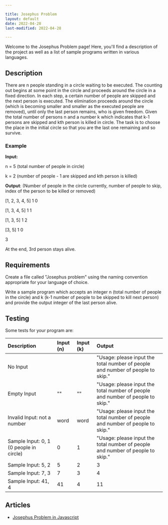 ```yaml
---

title: Josephus Problem
layout: default
date: 2022-04-28
last-modified: 2022-04-28

---
```


Welcome to the Josephus Problem page! Here, you'll find a description of the project as well as a list of sample programs written in various languages.

## Description

There are n people standing in a circle waiting to be executed. The counting out begins at some point in the circle and proceeds around the circle in a fixed direction. In each step, a certain number of people are skipped and the next person is executed. The elimination proceeds around the circle (which is becoming smaller and smaller as the executed people are removed), until only the last person remains, who is given freedom. Given the total number of persons n and a number k which indicates that k-1 persons are skipped and kth person is killed in circle. The task is to choose the place in the initial circle so that you are the last one remaining and so survive.

### Example

__Input:__

n = 5 (total number of people in circle)

k = 2 (number of people - 1 are skipped and kth person is killed)

__Output__: (Number of people in the circle currently, number of people to skip, index of the person to be killed or removed)

[1, 2, 3, 4, 5] 1 0

[1, 3, 4, 5] 1 1

[1, 3, 5] 1 2

[3, 5] 1 0

3

At the end, 3rd person stays alive.


## Requirements

Create a file called "Josephus problem" using the naming convention appropriate for your language of choice.

Write a sample program which accepts an integer n (total number of people in the circle) and k (k-1 number of people to be skipped to kill next person) and provide the output integer of the last person alive.


## Testing

Some tests for your program are:


| Description | Input (n) | Input (k) | Output |
| :---------- | :---- | :---- | :----- |
| No Input                    |      |      | "Usage: please input the total number of people and number of people to skip." |
| Empty Input                 | ""   | ""   | "Usage: please input the total number of people and number of people to skip." |
| Invalid Input: not a number | word | word | "Usage: please input the total number of people and number of people to skip." |
| Sample Input: 0, 1 (0 people in circle)  | 0  | 1  | "Usage: please input the total number of people and number of people to skip." |
| Sample Input: 5, 2  | 5  | 2  | 3 |
| Sample Input: 7, 3  | 7  | 3  | 4 |
| Sample Input: 41, 4  | 41  | 4  | 11 |


## Articles

- [Josephus Problem in Javascript](https://sampleprograms.io/projects/josephus-problem/javascript)
